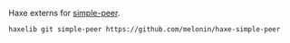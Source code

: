 Haxe externs for [simple-peer](https://github.com/feross/simple-peer).

`haxelib git simple-peer https://github.com/melonin/haxe-simple-peer`
